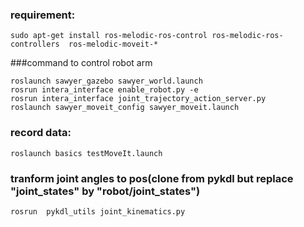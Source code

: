 ### requirement:
```   
sudo apt-get install ros-melodic-ros-control ros-melodic-ros-controllers  ros-melodic-moveit-*    
```  
###command to control robot arm
```   
roslaunch sawyer_gazebo sawyer_world.launch    
rosrun intera_interface enable_robot.py -e    
rosrun intera_interface joint_trajectory_action_server.py  
roslaunch sawyer_moveit_config sawyer_moveit.launch       
```   
### record data:   
```   
roslaunch basics testMoveIt.launch     
```   
### tranform joint angles to pos(clone from pykdl but replace "joint_states" by "robot/joint_states")  
```    
rosrun  pykdl_utils joint_kinematics.py            
```   
